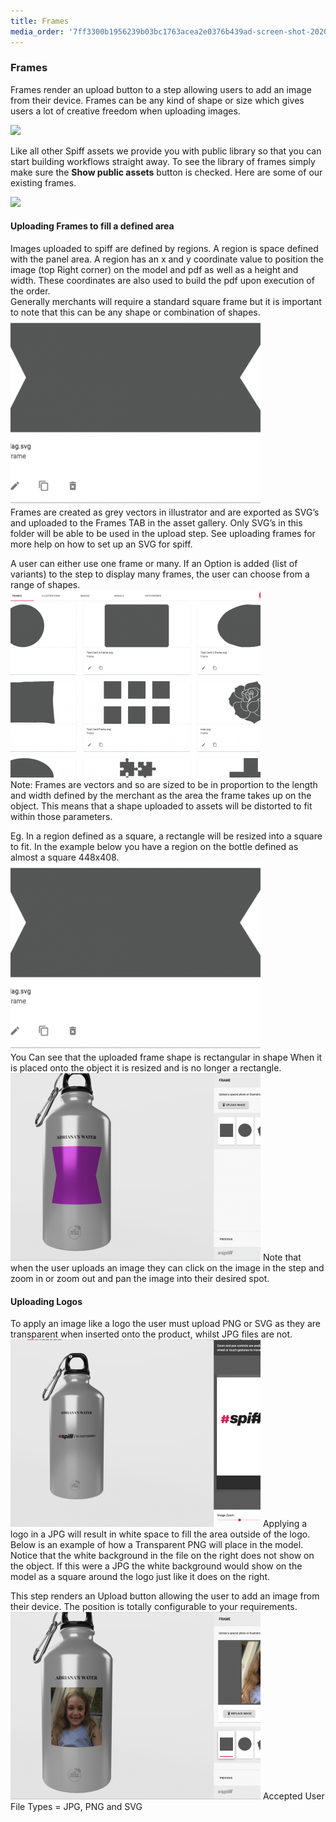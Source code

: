 ```yaml
---
title: Frames
media_order: '7ff3300b1956239b03bc1763acea2e0376b439ad-screen-shot-2020-04-09-at-73456-am.png,52d13c990d202f3f847a4187f8ac3d3f8de241e4-screen-shot-2020-04-09-at-73648-am-1.png,214f2b0cec7c75906e22c77a95ee7099474e0d9c-screen-shot-2020-04-08-at-115128-am.png,c1d9b295582e7498bf22a94a489ea9c929b7b9f4-screen-shot-2020-04-09-at-72223-am.png,9b0004b012dfbcaa4d3c83454af26438ad451229-screen-shot-2020-04-09-at-72600-am.png,Screen Shot 2020-09-25 at 2.42.20 pm.png,Screen Shot 2020-09-24 at 12.12.25 pm.png'
---
```


### Frames

Frames render an upload button to a step allowing users to add an image from their device. Frames can be any kind of shape or size which gives users a lot of creative freedom when uploading images.

![](https://help.spiff.com.au/user/pages/04.Spiff-Concepts/06.Asset-Library/02.frames/Screen%20Shot%202020-09-25%20at%202.50.35%20pm.png)

Like all other Spiff assets we provide you with public library so that you can start building workflows straight away. To see the library of frames simply make sure the **Show public assets** button is checked. Here are some of our existing frames.

![](https://help.spiff.com.au/user/pages/04.Spiff-Concepts/06.Asset-Library/02.frames/Screen%20Shot%202020-09-25%20at%202.42.20%20pm.png)



#### Uploading Frames to fill a defined area 
Images uploaded to spiff are defined by regions. A region is space defined with the panel area. A region has an x and y coordinate value to position the image (top Right corner) on the model and pdf as well as a height and width. These coordinates are also used to build the pdf upon execution of the order.  
Generally merchants will require a standard square frame but it is important to note that this can be any shape or combination of shapes. 
![](7ff3300b1956239b03bc1763acea2e0376b439ad-screen-shot-2020-04-09-at-73456-am.png)  
Frames are created as grey vectors in illustrator and are exported as SVG’s and uploaded to the Frames TAB in the asset gallery. Only SVG’s in this folder will be able to be used in the upload step. See uploading frames for more help on how to set up an SVG for spiff.

A user can either use one frame or many. If an Option is added (list of variants) to the step to display many frames, the user can choose from a range of shapes. 
![](214f2b0cec7c75906e22c77a95ee7099474e0d9c-screen-shot-2020-04-08-at-115128-am.png)  
Note: Frames are vectors and so are sized to be in proportion to the length and width defined by the merchant as the area the frame takes up on the object. This means that a shape uploaded to assets will be distorted to fit within those parameters. 


Eg. In a region defined as a square, a rectangle will be resized into a square to fit.  In the example below you have a region on the bottle defined as almost a square 448x408.  
![](7ff3300b1956239b03bc1763acea2e0376b439ad-screen-shot-2020-04-09-at-73456-am.png)  
You Can see that the uploaded frame shape is rectangular in shape
When it is placed onto the object it is resized and is no longer a rectangle. 
![](52d13c990d202f3f847a4187f8ac3d3f8de241e4-screen-shot-2020-04-09-at-73648-am-1.png)
Note that when the user uploads an image they can click on the image in the step and zoom in or zoom out and pan the image into their desired spot. 

#### Uploading Logos
To apply an image like a logo the user must upload PNG or SVG as they are transparent when inserted onto the product, whilst JPG files are not. 
![](c1d9b295582e7498bf22a94a489ea9c929b7b9f4-screen-shot-2020-04-09-at-72223-am.png)
Applying a logo in a JPG will result in white space to fill the area outside of the logo. Below is an example of how a Transparent PNG will place in the model. Notice that the white background in the file on the right does not show on the object. If this were a JPG the white background would show on the model as a square around the logo just like it does on the right. 


This step renders an Upload button allowing the user to add an image from their device. The position is totally configurable to your requirements. 
![](9b0004b012dfbcaa4d3c83454af26438ad451229-screen-shot-2020-04-09-at-72600-am.png)
Accepted User File Types = JPG, PNG and SVG


 
